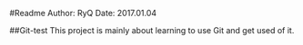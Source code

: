 #Readme
Author: RyQ
Date: 2017.01.04

##Git-test
This project is mainly about learning to use Git and get used of it.